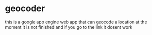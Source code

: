 # geocoder
this is a google app engine web app that can geocode a location
at the moment it is not finished and if you go to the link it dosent work